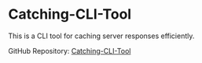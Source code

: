 # Catching-CLI-Tool

This is a CLI tool for caching server responses efficiently.

GitHub Repository: [Catching-CLI-Tool](https://github.com/Mohit-Dholpuria/Catching-CLI-Tool)
